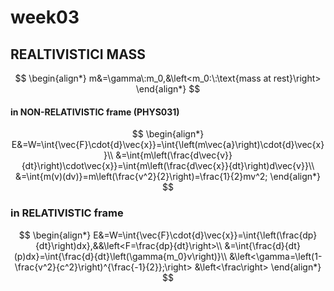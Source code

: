 # **week03**

## REALTIVISTICI MASS
$$
    \begin{align*}
    m&=\gamma\:m_0,&\left<m_0:\:\text{mass at rest}\right>
    \end{align*}
$$
#### in NON-RELATIVISTIC frame (PHYS031)
$$
    \begin{align*}
    E&=W=\int{\vec{F}\cdot{d}\vec{x}}=\int{\left(m\vec{a}\right)\cdot{d}\vec{x}}\\
    &=\int{m\left(\frac{d\vec{v}}{dt}\right)\cdot\vec{x}}=\int{m\left(\frac{d\vec{x}}{dt}\right)d\vec{v}}\\
    &=\int{m(v)(dv)}=m\left(\frac{v^2}{2}\right)=\frac{1}{2}mv^2;
    \end{align*}
$$


### in RELATIVISTIC frame
$$
    \begin{align*}
    E&=W=\int{\vec{F}\cdot{d}\vec{x}}=\int{\left(\frac{dp}{dt}\right)dx},&&\left<F=\frac{dp}{dt}\right>\\
    &=\int{\frac{d}{dt}(p)dx}=\int{\frac{d}{dt}\left(\gamma{m_0}v\right)}\\
    &\left<\gamma=\left(1-\frac{v^2}{c^2}\right)^{\frac{-1}{2}};\right>
    &\left<\frac\right>
    \end{align*}
$$